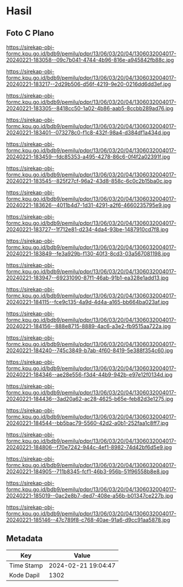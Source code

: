 # Hasil

## Foto C Plano

https://sirekap-obj-formc.kpu.go.id/bdb9/pemilu/pdpr/13/06/03/20/04/1306032004017-20240221-183058--09c7b041-4744-4b96-816e-a945842fb88c.jpg

https://sirekap-obj-formc.kpu.go.id/bdb9/pemilu/pdpr/13/06/03/20/04/1306032004017-20240221-183217--2d29b506-d56f-4219-9e20-0216dd6dd3ef.jpg

https://sirekap-obj-formc.kpu.go.id/bdb9/pemilu/pdpr/13/06/03/20/04/1306032004017-20240221-183305--8418cc50-1a02-4b86-aab5-8ccbb289ad76.jpg

https://sirekap-obj-formc.kpu.go.id/bdb9/pemilu/pdpr/13/06/03/20/04/1306032004017-20240221-183401--073278c0-f1c8-432f-98a4-d384df1a434d.jpg

https://sirekap-obj-formc.kpu.go.id/bdb9/pemilu/pdpr/13/06/03/20/04/1306032004017-20240221-183459--fdc85353-a495-4278-86c6-0f4f2a02391f.jpg

https://sirekap-obj-formc.kpu.go.id/bdb9/pemilu/pdpr/13/06/03/20/04/1306032004017-20240221-183545--825f27cf-96a2-43d8-858c-6c0c2b15ba0c.jpg

https://sirekap-obj-formc.kpu.go.id/bdb9/pemilu/pdpr/13/06/03/20/04/1306032004017-20240221-183626--4011b4d7-1d31-4291-a2f6-4660235795e9.jpg

https://sirekap-obj-formc.kpu.go.id/bdb9/pemilu/pdpr/13/06/03/20/04/1306032004017-20240221-183727--1f712e81-d234-4da4-93be-1487910cd7f8.jpg

https://sirekap-obj-formc.kpu.go.id/bdb9/pemilu/pdpr/13/06/03/20/04/1306032004017-20240221-183849--fe3a929b-f130-40f3-8cd3-03a567081198.jpg

https://sirekap-obj-formc.kpu.go.id/bdb9/pemilu/pdpr/13/06/03/20/04/1306032004017-20240221-183947--69231090-87f1-46ab-91b1-ea328e1add13.jpg

https://sirekap-obj-formc.kpu.go.id/bdb9/pemilu/pdpr/13/06/03/20/04/1306032004017-20240221-184115--fce9c135-4a9d-4d4a-a165-bb664ba023af.jpg

https://sirekap-obj-formc.kpu.go.id/bdb9/pemilu/pdpr/13/06/03/20/04/1306032004017-20240221-184156--888e8715-8889-4ac6-a3e2-fb9515aa722a.jpg

https://sirekap-obj-formc.kpu.go.id/bdb9/pemilu/pdpr/13/06/03/20/04/1306032004017-20240221-184240--745c3849-b7ab-4f60-8419-5e388f354c60.jpg

https://sirekap-obj-formc.kpu.go.id/bdb9/pemilu/pdpr/13/06/03/20/04/1306032004017-20240221-184346--ae28e556-f3d4-44b9-942b-e97e12f0134d.jpg

https://sirekap-obj-formc.kpu.go.id/bdb9/pemilu/pdpr/13/06/03/20/04/1306032004017-20240221-184436--3ad20a62-ac28-4625-b65e-feb82d3e1275.jpg

https://sirekap-obj-formc.kpu.go.id/bdb9/pemilu/pdpr/13/06/03/20/04/1306032004017-20240221-184544--bb5bac79-5560-42d2-a0b1-252faa1c8ff7.jpg

https://sirekap-obj-formc.kpu.go.id/bdb9/pemilu/pdpr/13/06/03/20/04/1306032004017-20240221-184806--f70e7242-944c-4ef1-8982-74d42bf6d5e9.jpg

https://sirekap-obj-formc.kpu.go.id/bdb9/pemilu/pdpr/13/06/03/20/04/1306032004017-20240221-184905--711b8345-fcf1-46b3-956b-51f96558b8e8.jpg

https://sirekap-obj-formc.kpu.go.id/bdb9/pemilu/pdpr/13/06/03/20/04/1306032004017-20240221-185019--0ac2e8b7-ded7-408e-a56b-b01347ce227b.jpg

https://sirekap-obj-formc.kpu.go.id/bdb9/pemilu/pdpr/13/06/03/20/04/1306032004017-20240221-185146--47c789f8-c768-40ae-91a6-d9cc91aa5878.jpg


## Metadata

| Key        | Value               |
| ---------- | ------------------- |
| Time Stamp | 2024-02-21 19:04:47 |
| Kode Dapil | 1302                |



